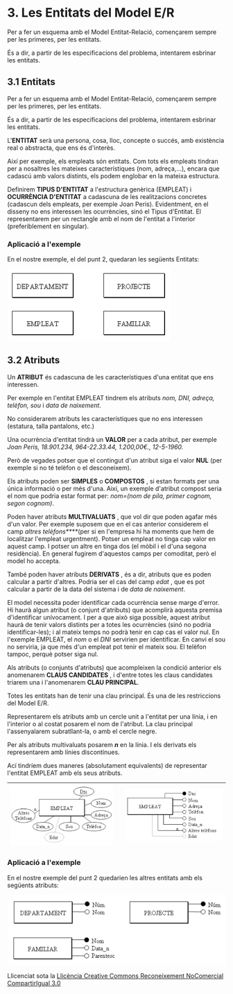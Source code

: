 # 3. Les Entitats del Model E/R

Per a fer un esquema amb el Model Entitat-Relació, començarem sempre per les
primeres, per les entitats.

És a dir, a partir de les especificacions del problema, intentarem esbrinar
les entitats.
<!--
<video width="320" height="240" controls>
  <source src="T02_Peli1.mp4" type="video/mp4">
  Tu navegador no soporta la etiqueta de video.
</video>
-->
## 3.1 Entitats

Per a fer un esquema amb el Model Entitat-Relació, començarem sempre per les
primeres, per les entitats.

És a dir, a partir de les especificacions del problema, intentarem esbrinar
les entitats.

L'**ENTITAT** serà una persona, cosa, lloc, concepte o succés, amb existència
real o abstracta, que ens és d'interès.

Així per exemple, els empleats són entitats. Com tots els empleats tindran per
a nosaltres les mateixes característiques (nom, adreça,...), encara que
cadascú amb valors distints, els podem englobar en la mateixa estructura.

Definirem **TIPUS D'ENTITAT** a l'estructura genèrica (EMPLEAT) i **OCURRÈNCIA
D'ENTITAT** a cadascuna de les realitzacions concretes (cadascun dels
empleats, per exemple Joan Peris). Evidentment, en el disseny no ens
interessen les ocurrències, sinó el Tipus d'Entitat. El representarem per un
rectangle amb el nom de l'entitat a l'interior (preferiblement en singular).


### Aplicació a l'exemple



En el nostre exemple, el del punt 2, quedaran les següents Entitats:



![](entitats.png)

## 3.2 Atributs



Un **ATRIBUT** és cadascuna de les característiques d'una entitat que ens
interessen.

Per exemple en l'entitat EMPLEAT tindrem els atributs _nom, DNI, adreça,
telèfon, sou_ i _data de naixement_.

No considerarem atributs les característiques que no ens interessen (estatura,
talla pantalons, etc.)

Una ocurrència d'entitat tindrà un **VALOR** per a cada atribut, per exemple
_Joan Peris, 18.901.234, 964-22.33.44, 1.200,00€., 12-5-1960._

Però de vegades potser que el contingut d'un atribut siga el valor **NUL**
(per exemple si no té telèfon o el desconeixem).

Els atributs poden ser **SIMPLES** o **COMPOSTOS** , si estan formats per una
única informació o per més d'una. Així, un exemple d'atribut compost seria el
nom que podria estar format per: _nom=(nom de pila, primer cognom, segon
cognom)_.

Poden haver atributs **MULTIVALUATS** , que vol dir que poden agafar més d'un
valor. Per exemple suposem que en el cas anterior considerem el camp _altres
telèfons****_(per si en l'empresa hi ha moments que hem de localitzar
l'empleat urgentment). Potser un empleat no tinga cap valor en aquest camp. I
potser un altre en tinga dos (el mòbil i el d'una segona residència). En
general fugirem d'aquestos camps per comoditat, però el model ho accepta.

També poden haver atributs **DERIVATS** , és a dir, atributs que es poden
calcular a partir d'altres. Podria ser el cas del camp _edat_ , que es pot
calcular a partir de la data del sistema i de _data de naixement_.



El model necessita poder identificar cada ocurrència sense marge d'error. Hi
haurà algun atribut (o conjunt d'atributs) que acomplirà aquesta premisa
d'identificar unívocament. I per a que això siga possible, aquest atribut
haurà de tenir valors distints per a totes les ocurrències (sinó no podria
identificar-les); i al mateix temps no podrà tenir en cap cas el valor nul. En
l'exemple EMPLEAT, el _nom_ o el _DNI_ servirien per identificar. En canvi el
sou no serviria, ja que més d'un empleat pot tenir el mateix sou. El telèfon
tampoc, perquè potser siga nul.

Als atributs (o conjunts d'atributs) que acompleixen la condició anterior els
anomenarem **CLAUS CANDIDATES** , i d'entre totes les claus candidates triarem
una i l'anomenarem **CLAU PRINCIPAL**.

Totes les entitats han de tenir una clau principal. És una de les restriccions
del Model E/R.



Representarem els atributs amb un cercle unit a l'entitat per una línia, i en
l'interior o al costat posarem el nom de l'atribut. La clau principal
l'assenyalarem subratllant-la, o amb el cercle negre.

Per als atributs multivaluats posarem **_n_** en la línia. I els derivats els
representarem amb línies discontínues.

Ací tindríem dues maneres (absolutament equivalents) de representar l'entitat
EMPLEAT amb els seus atributs.  

![](atributs1.png) |   | ![](atributs2.png)  
---|---|---  

### Aplicació a l'exemple



En el nostre exemple del punt 2 quedarien les altres entitats amb els següents
atributs:



![](atributs3.png)

<!--
### 3.2.1 Dominis



És el conjunt de possibles valors que pot agafar un atribut. Així, per
exemple, el domini de l'atribut Dni són els números enters, i encara podríem
filar més prim, els enters de 8 xifres decimals (fins el 99.999.999). Això sí,
si preveem que potser ens convinga guardar també la lletra de NIF, aleshores
hauria de ser alfanumèric de 9 caràcters. El número identificatiu del
departament podria ser un número de l'1 al 10.

Més d'un atribut pot compartir el mateix domini, per exemple si incloem
l'atribut data d'incorporació a la companyia a l'entitat EMPLEAT tindria el
mateix domini que el camp data de naixement.

Quan treballem en el Model Relacional, en el tema següent, una de les
restriccions que farem serà definir clarament el domini de cada atribut, per a
no deixar introduir valors invàlids.

-->  

Llicenciat sota la  [Llicència Creative Commons Reconeixement NoComercial
CompartirIgual 3.0](http://creativecommons.org/licenses/by-nc-sa/3.0/)

